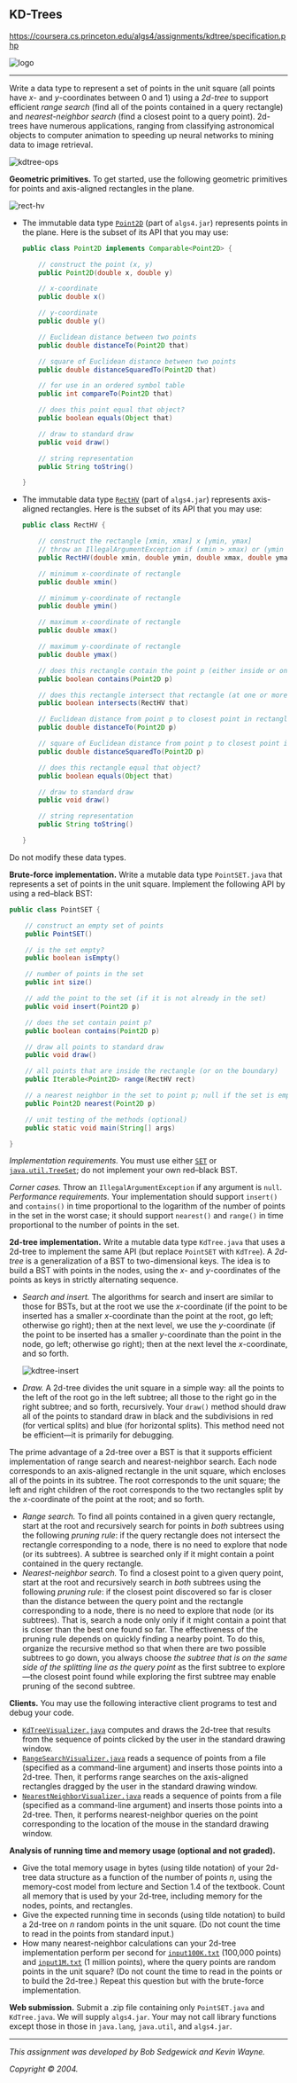 ## KD-Trees

https://coursera.cs.princeton.edu/algs4/assignments/kdtree/specification.php

![logo](Images/logo.png)

------

Write a data type to represent a set of points in the unit square (all points have *x*- and *y*-coordinates between 0 and 1) using a *2d-tree* to support efficient *range search* (find all of the points contained in a query rectangle) and *nearest-neighbor search* (find a closest point to a query point). 2d-trees have numerous applications, ranging from classifying astronomical objects to computer animation to speeding up neural networks to mining data to image retrieval.

![kdtree-ops](Images/kdtree-ops.png)

**Geometric primitives.** To get started, use the following geometric primitives for points and axis-aligned rectangles in the plane.

![rect-hv](Images/rect-hv.png)

- The immutable data type [`Point2D`](https://algs4.cs.princeton.edu/code/javadoc/edu/princeton/cs/algs4/Point2D.html) (part of `algs4.jar`) represents points in the plane. Here is the subset of its API that you may use:

  ```java
  public class Point2D implements Comparable<Point2D> {
  
      // construct the point (x, y)
      public Point2D(double x, double y)
  
      // x-coordinate
      public double x()
  
      // y-coordinate
      public double y()
  
      // Euclidean distance between two points
      public double distanceTo(Point2D that)
  
      // square of Euclidean distance between two points
      public double distanceSquaredTo(Point2D that)
  
      // for use in an ordered symbol table
      public int compareTo(Point2D that)
  
      // does this point equal that object?
      public boolean equals(Object that)
  
      // draw to standard draw
      public void draw()
  
      // string representation
      public String toString()
  
  }
  ```

- The immutable data type [`RectHV`](https://algs4.cs.princeton.edu/code/javadoc/edu/princeton/cs/algs4/RectHV.html) (part of `algs4.jar`) represents axis-aligned rectangles. Here is the subset of its API that you may use:

  ```java
  public class RectHV {
  
      // construct the rectangle [xmin, xmax] x [ymin, ymax]
      // throw an IllegalArgumentException if (xmin > xmax) or (ymin > ymax)
      public RectHV(double xmin, double ymin, double xmax, double ymax)
  
      // minimum x-coordinate of rectangle
      public double xmin()
  
      // minimum y-coordinate of rectangle
      public double ymin()
  
      // maximum x-coordinate of rectangle
      public double xmax()
  
      // maximum y-coordinate of rectangle
      public double ymax()
  
      // does this rectangle contain the point p (either inside or on boundary)?
      public boolean contains(Point2D p)
  
      // does this rectangle intersect that rectangle (at one or more points)?
      public boolean intersects(RectHV that)
  
      // Euclidean distance from point p to closest point in rectangle
      public double distanceTo(Point2D p)
  
      // square of Euclidean distance from point p to closest point in rectangle
      public double distanceSquaredTo(Point2D p)
  
      // does this rectangle equal that object?
      public boolean equals(Object that)
  
      // draw to standard draw
      public void draw()
  
      // string representation
      public String toString()
  
  }
  ```
  

Do not modify these data types.

**Brute-force implementation.** Write a mutable data type `PointSET.java` that represents a set of points in the unit square. Implement the following API by using a red–black BST:

```java
public class PointSET {

    // construct an empty set of points
    public PointSET()

    // is the set empty?
    public boolean isEmpty()

    // number of points in the set
    public int size()

    // add the point to the set (if it is not already in the set)
    public void insert(Point2D p)

    // does the set contain point p?
    public boolean contains(Point2D p)

    // draw all points to standard draw
    public void draw()

    // all points that are inside the rectangle (or on the boundary)
    public Iterable<Point2D> range(RectHV rect)

    // a nearest neighbor in the set to point p; null if the set is empty
    public Point2D nearest(Point2D p)

    // unit testing of the methods (optional)
    public static void main(String[] args)

}
```

*Implementation requirements.* You must use either [`SET`](https://algs4.cs.princeton.edu/code/javadoc/edu/princeton/cs/algs4/SET.html) or [`java.util.TreeSet`](https://docs.oracle.com/javase/8/docs/api/java/util/TreeSet.html); do not implement your own red–black BST.

*Corner cases.* Throw an `IllegalArgumentException` if any argument is `null`. *Performance requirements.* Your implementation should support `insert()` and `contains()` in time proportional to the logarithm of the number of points in the set in the worst case; it should support `nearest()` and `range()` in time proportional to the number of points in the set.

**2d-tree implementation.** Write a mutable data type `KdTree.java` that uses a 2d-tree to implement the same API (but replace `PointSET` with `KdTree`). A *2d-tree* is a generalization of a BST to two-dimensional keys. The idea is to build a BST with points in the nodes, using the *x*- and *y*-coordinates of the points as keys in strictly alternating sequence.

- *Search and insert.* The algorithms for search and insert are similar to those for BSTs, but at the root we use the *x*-coordinate (if the point to be inserted has a smaller *x*-coordinate than the point at the root, go left; otherwise go right); then at the next level, we use the *y*-coordinate (if the point to be inserted has a smaller *y*-coordinate than the point in the node, go left; otherwise go right); then at the next level the *x*-coordinate, and so forth.

  ![kdtree-insert](Images/kdtree-insert.png)

- *Draw.* A 2d-tree divides the unit square in a simple way: all the points to the left of the root go in the left subtree; all those to the right go in the right subtree; and so forth, recursively. Your `draw()` method should draw all of the points to standard draw in black and the subdivisions in red (for vertical splits) and blue (for horizontal splits). This method need not be efficient—it is primarily for debugging.

The prime advantage of a 2d-tree over a BST is that it supports efficient implementation of range search and nearest-neighbor search. Each node corresponds to an axis-aligned rectangle in the unit square, which encloses all of the points in its subtree. The root corresponds to the unit square; the left and right children of the root corresponds to the two rectangles split by the *x*-coordinate of the point at the root; and so forth.

- *Range search.* To find all points contained in a given query rectangle, start at the root and recursively search for points in *both* subtrees using the following *pruning rule*: if the query rectangle does not intersect the rectangle corresponding to a node, there is no need to explore that node (or its subtrees). A subtree is searched only if it might contain a point contained in the query rectangle.
- *Nearest-neighbor search.* To find a closest point to a given query point, start at the root and recursively search in *both* subtrees using the following *pruning rule*: if the closest point discovered so far is closer than the distance between the query point and the rectangle corresponding to a node, there is no need to explore that node (or its subtrees). That is, search a node only only if it might contain a point that is closer than the best one found so far. The effectiveness of the pruning rule depends on quickly finding a nearby point. To do this, organize the recursive method so that when there are two possible subtrees to go down, you always choose *the subtree that is on the same side of the splitting line as the query point* as the first subtree to explore—the closest point found while exploring the first subtree may enable pruning of the second subtree.

**Clients.** You may use the following interactive client programs to test and debug your code.

- [`KdTreeVisualizer.java`](https://coursera.cs.princeton.edu/algs4/assignments/kdtree/files/KdTreeVisualizer.java) computes and draws the 2d-tree that results from the sequence of points clicked by the user in the standard drawing window.
- [`RangeSearchVisualizer.java`](https://coursera.cs.princeton.edu/algs4/assignments/kdtree/files/RangeSearchVisualizer.java) reads a sequence of points from a file (specified as a command-line argument) and inserts those points into a 2d-tree. Then, it performs range searches on the axis-aligned rectangles dragged by the user in the standard drawing window.
- [`NearestNeighborVisualizer.java`](https://coursera.cs.princeton.edu/algs4/assignments/kdtree/files/NearestNeighborVisualizer.java) reads a sequence of points from a file (specified as a command-line argument) and inserts those points into a 2d-tree. Then, it performs nearest-neighbor queries on the point corresponding to the location of the mouse in the standard drawing window.

**Analysis of running time and memory usage (optional and not graded).** 

- Give the total memory usage in bytes (using tilde notation) of your 2d-tree data structure as a function of the number of points *n*, using the memory-cost model from lecture and Section 1.4 of the textbook. Count all memory that is used by your 2d-tree, including memory for the nodes, points, and rectangles.
- Give the expected running time in seconds (using tilde notation) to build a 2d-tree on *n* random points in the unit square. (Do not count the time to read in the points from standard input.)
- How many nearest-neighbor calculations can your 2d-tree implementation perform per second for [`input100K.txt`](https://coursera.cs.princeton.edu/algs4/assignments/kdtree/files/input100K.txt) (100,000 points) and [`input1M.txt`](https://coursera.cs.princeton.edu/algs4/assignments/kdtree/files/input1M.txt) (1 million points), where the query points are random points in the unit square? (Do not count the time to read in the points or to build the 2d-tree.) Repeat this question but with the brute-force implementation.

**Web submission.** Submit a .zip file containing only `PointSET.java` and `KdTree.java`. We will supply `algs4.jar`. Your may not call library functions except those in those in `java.lang`, `java.util`, and `algs4.jar`.

------

*This assignment was developed by Bob Sedgewick and Kevin Wayne.*

*Copyright © 2004.*
